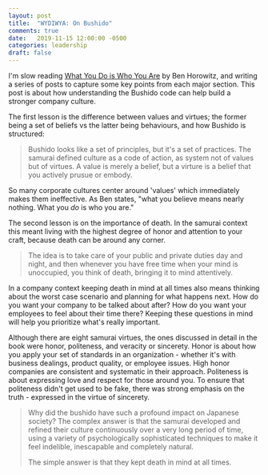 ```yaml
---
layout: post
title:  "WYDIWYA: On Bushido"
comments: true
date:   2019-11-15 12:00:00 -0500
categories: leadership
draft: false
---
```


I'm slow reading [What You Do is Who You Are](https://www.amazon.com/What-You-Do-Who-Are-ebook/dp/B07NVN4QCM) by Ben Horowitz, and writing a series of posts to capture some key points from each major section. This post is about how understanding the Bushido code can help build a stronger company culture.

The first lesson is the difference between values and virtues; the former being a set of beliefs vs the latter being behaviours, and how Bushido is structured:

> Bushido looks like a set of principles, but it's a set of practices. The samurai defined culture as a code of action, as system not of values but of virtues. A value is merely a belief, but a virture is a belief that you actively prusue or embody.

So many corporate cultures center around 'values' which immediately makes them ineffective. As Ben states, "what you believe means nearly nothing. What you _do_ is who you are." 

The second lesson is on the importance of death. In the samurai context this meant living with the highest degree of honor and attention to your craft, because death can be around any corner. 

> The idea is to take care of your public and private duties day and night, and then whenever you have free time when your mind is unoccupied, you think of death, bringing it to mind attentively.

In a company context keeping death in mind at all times also means thinking about the worst case scenario and planning for what happens next. How do you want your company to be talked about after? How do you want your employees to feel about their time there? Keeping these questions in mind will help you prioritize what's really important. 

Although there are eight samurai virtues, the ones discussed in detail in the book were honor, politeness, and veracity or sincerety. Honor is about how you apply your set of standards in an organization - whether it's with business dealings, product quality, or employee issues. High honor companies are consistent and systematic in their approach. Politeness is about expressing love and respect for those around you. To ensure that politeness didn't get used to be fake, there was strong emphasis on the truth - expressed in the virtue of sincerety. 

> Why did the bushido have such a profound impact on Japanese society? The complex answer is that the samurai developed and refined their culture continuously over a very long period of time, using a variety of psychologically sophisticated techniques to make it feel indelible, inescapable and completely natural. 
> 
> The simple answer is that they kept death in mind at all times. 